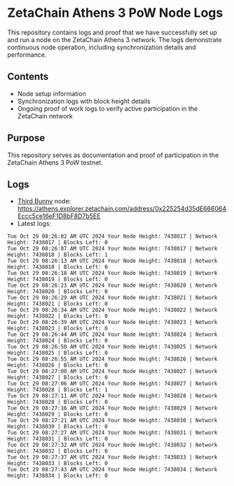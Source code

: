 # ZetaChain Athens 3 PoW Node Logs
This repository contains logs and proof that we have successfully set up and run a node on the ZetaChain Athens 3 network. The logs demonstrate continuous node operation, including synchronization details and performance.

## Contents
- Node setup information
- Synchronization logs with block height details
- Ongoing proof of work logs to verify active participation in the ZetaChain network

## Purpose
This repository serves as documentation and proof of participation in the ZetaChain Athens 3 PoW testnet.

## Logs

- [Third Bunny](https://thirdbunny.xyz/) node: https://athens.explorer.zetachain.com/address/0x225254d35dE666064Eccc5ce16eF1D8bF8D7b5EE
- Latest logs:
```
Tue Oct 29 08:26:02 AM UTC 2024 Your Node Height: 7438017 | Network Height: 7438017 | Blocks Left: 0
Tue Oct 29 08:26:07 AM UTC 2024 Your Node Height: 7438017 | Network Height: 7438018 | Blocks Left: 1
Tue Oct 29 08:26:13 AM UTC 2024 Your Node Height: 7438018 | Network Height: 7438018 | Blocks Left: 0
Tue Oct 29 08:26:18 AM UTC 2024 Your Node Height: 7438019 | Network Height: 7438019 | Blocks Left: 0
Tue Oct 29 08:26:23 AM UTC 2024 Your Node Height: 7438020 | Network Height: 7438020 | Blocks Left: 0
Tue Oct 29 08:26:29 AM UTC 2024 Your Node Height: 7438021 | Network Height: 7438021 | Blocks Left: 0
Tue Oct 29 08:26:34 AM UTC 2024 Your Node Height: 7438022 | Network Height: 7438022 | Blocks Left: 0
Tue Oct 29 08:26:39 AM UTC 2024 Your Node Height: 7438023 | Network Height: 7438023 | Blocks Left: 0
Tue Oct 29 08:26:44 AM UTC 2024 Your Node Height: 7438024 | Network Height: 7438024 | Blocks Left: 0
Tue Oct 29 08:26:50 AM UTC 2024 Your Node Height: 7438025 | Network Height: 7438025 | Blocks Left: 0
Tue Oct 29 08:26:55 AM UTC 2024 Your Node Height: 7438026 | Network Height: 7438026 | Blocks Left: 0
Tue Oct 29 08:27:00 AM UTC 2024 Your Node Height: 7438027 | Network Height: 7438027 | Blocks Left: 0
Tue Oct 29 08:27:06 AM UTC 2024 Your Node Height: 7438027 | Network Height: 7438028 | Blocks Left: 1
Tue Oct 29 08:27:11 AM UTC 2024 Your Node Height: 7438028 | Network Height: 7438028 | Blocks Left: 0
Tue Oct 29 08:27:16 AM UTC 2024 Your Node Height: 7438029 | Network Height: 7438029 | Blocks Left: 0
Tue Oct 29 08:27:21 AM UTC 2024 Your Node Height: 7438030 | Network Height: 7438030 | Blocks Left: 0
Tue Oct 29 08:27:27 AM UTC 2024 Your Node Height: 7438031 | Network Height: 7438031 | Blocks Left: 0
Tue Oct 29 08:27:32 AM UTC 2024 Your Node Height: 7438032 | Network Height: 7438032 | Blocks Left: 0
Tue Oct 29 08:27:37 AM UTC 2024 Your Node Height: 7438033 | Network Height: 7438033 | Blocks Left: 0
Tue Oct 29 08:27:43 AM UTC 2024 Your Node Height: 7438034 | Network Height: 7438034 | Blocks Left: 0
```
